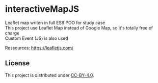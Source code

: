 # interactiveMapJS
Leaflet map writen in full ES6 POO for study case  
This project use Leaflet Map instead of Google Map, so it's totally free of charge  
Custom Event (JS) is also used

Ressources: https://leafletjs.com/  
  
## License  
This project is distributed under [CC-BY-4.0](https://creativecommons.org/licenses/by/4.0/).  
